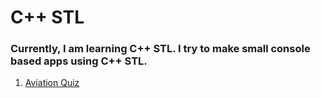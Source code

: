 # C++ STL

### Currently, I am learning C++ STL. I try to make small console based apps using C++ STL.
1. [Aviation Quiz](https://replit.com/@Rudra1402/AviationQuiz)
